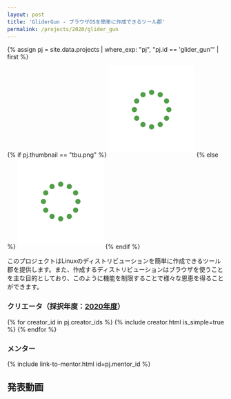 ```yaml
---
layout: post
title: 'GliderGun - ブラウザOSを簡単に作成できるツール郡'
permalink: /projects/2020/glider_gun
---
```


{% assign pj = site.data.projects | where_exp: "pj", "pj.id == 'glider_gun'" | first %}

{% if pj.thumbnail == "tbu.png" %}
<img class='top-img lazyload' src='/assets/img/spinner.svg' data-src='https://img.youtube.com/vi/N23eiKk_808/hqdefault.jpg' alt='サムネイル画像' loading='lazy' style='margin-bottom: 10px;' />
{% else %}
<img class='top-img lazyload' src='/assets/img/spinner.svg' data-src='/assets/img/thumbnails/2020/glider_gun.jpg' alt='サムネイル画像' loading='lazy' style='margin-bottom: 10px;' />
{% endif %}

このプロジェクトはLinuxのディストリビューションを簡単に作成できるツール郡を提供します。また、作成するディストリビューションはブラウザを使うことを主な目的としており、このように機能を制限することで様々な恩恵を得ることができます。

### クリエータ（採択年度：<a href='/projects/2020'>2020年度</a>）
<p>
{% for creator_id in pj.creator_ids %}
  {% include creator.html is_simple=true %}
{% endfor %}
</p>

### メンター
<p>{% include link-to-mentor.html id=pj.mentor_id %}</p>

## 発表動画
<div class="youtube">
  <iframe width="560" height="315" class="lazyload" data-src="https://www.youtube.com/embed/N23eiKk_808?rel=0" frameborder="0" allowfullscreen=""></iframe>
</div>

